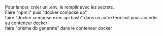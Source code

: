 Pour lancer, créer un .env, le remplir avec les secrets.  
Faire "npm i" puis "docker compose up"  
faire "docker compose exec api bash" dans un autre terminal pour acceder au conteneur docker  
faire "prisma db generate" dans le conteneur docker 
